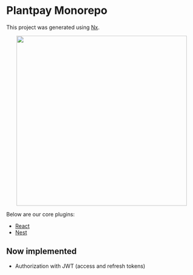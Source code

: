 

# Plantpay Monorepo

This project was generated using [Nx](https://nx.dev).

<p style="text-align: center;"><img src="https://raw.githubusercontent.com/nrwl/nx/master/images/nx-logo.png" width="450"></p>

Below are our core plugins:

- [React](https://reactjs.org)
- [Nest](https://nestjs.com)

## Now implemented

* Authorization with JWT (access and refresh tokens)
